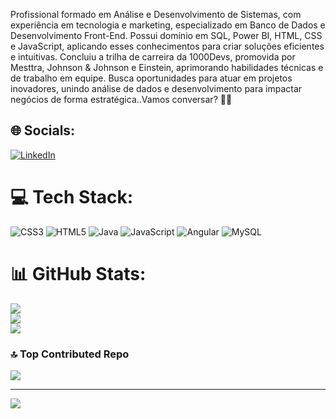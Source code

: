 Profissional formado em Análise e Desenvolvimento de Sistemas, com experiência em tecnologia e marketing, especializado em Banco de Dados e Desenvolvimento Front-End. Possui domínio em SQL, Power BI, HTML, CSS e JavaScript, aplicando esses conhecimentos para criar soluções eficientes e intuitivas. Concluiu a trilha de carreira da 1000Devs, promovida por Mesttra, Johnson & Johnson e Einstein, aprimorando habilidades técnicas e de trabalho em equipe. Busca oportunidades para atuar em projetos inovadores, unindo análise de dados e desenvolvimento para impactar negócios de forma estratégica..Vamos conversar? 👨‍💻


## 🌐 Socials:
[![LinkedIn](https://img.shields.io/badge/LinkedIn-%230077B5.svg?logo=linkedin&logoColor=white)](https://linkedin.com/in/www.linkedin.com/in/magno-kelly-468874214) 

# 💻 Tech Stack:
![CSS3](https://img.shields.io/badge/css3-%231572B6.svg?style=for-the-badge&logo=css3&logoColor=white) ![HTML5](https://img.shields.io/badge/html5-%23E34F26.svg?style=for-the-badge&logo=html5&logoColor=white) ![Java](https://img.shields.io/badge/java-%23ED8B00.svg?style=for-the-badge&logo=openjdk&logoColor=white) ![JavaScript](https://img.shields.io/badge/javascript-%23323330.svg?style=for-the-badge&logo=javascript&logoColor=%23F7DF1E) ![Angular](https://img.shields.io/badge/angular-%23DD0031.svg?style=for-the-badge&logo=angular&logoColor=white) ![MySQL](https://img.shields.io/badge/mysql-4479A1.svg?style=for-the-badge&logo=mysql&logoColor=white)
# 📊 GitHub Stats:
![](https://github-readme-stats.vercel.app/api?username=Magnomk&theme=blue_navy&hide_border=false&include_all_commits=false&count_private=false)<br/>
![](https://github-readme-streak-stats.herokuapp.com/?user=Magnomk&theme=blue_navy&hide_border=false)<br/>
![](https://github-readme-stats.vercel.app/api/top-langs/?username=Magnomk&theme=blue_navy&hide_border=false&include_all_commits=false&count_private=false&layout=compact)

### 🔝 Top Contributed Repo
![](https://github-contributor-stats.vercel.app/api?username=Magnomk&limit=5&theme=dark&combine_all_yearly_contributions=true)

---
[![](https://visitcount.itsvg.in/api?id=Magnomk&icon=0&color=0)](https://visitcount.itsvg.in)

<!-- Proudly created with GPRM ( https://gprm.itsvg.in ) -->
